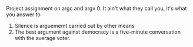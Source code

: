 Project assignment on argc and argv 
0. It ain't what they call you, it's what you answer to
1. Silence is arguememt carried out by other means
2. The best argument against democracy is a five-minute conversation with the average voter.
